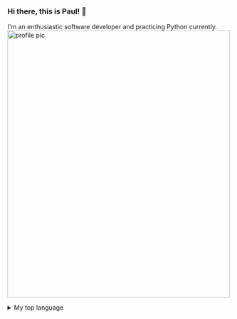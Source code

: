 ### Hi there, this is Paul! 👋
I'm an enthusiastic software developer and practicing Python currently.
<picture>
  <source media="(prefers-color-scheme: dark)" srcset="[https://user-images.githubusercontent.com/25423296/163456776-7f95b81a-f1ed-45f7-b7ab-8fa810d529fa.png](https://sway.office.com/s/9Re66DXsUrxWE20a/images/hGZgGt789O8hZa?quality=1920&allowAnimation=true)">
  <source media="(prefers-color-scheme: light)" srcset="[https://user-images.githubusercontent.com/25423296/163456779-a8556205-d0a5-45e2-ac17-42d089e3c3f8.png](https://sway.office.com/s/9Re66DXsUrxWE20a/images/hGZgGt789O8hZa?quality=1920&allowAnimation=true)">
    <img alt="profile pic" src="https://sway.office.com/s/9Re66DXsUrxWE20a/images/hGZgGt789O8hZa?quality=1920&allowAnimation=true" width="500" height="600">
</picture>


<details>
<summary>My top language</summary>

| Rank | Languages |
|------|-----------|
| 1    | Python    |
| 2    | SQL       |

</details>

<!--
**fai1232002/fai1232002** is a ✨ _special_ ✨ repository because its `README.md` (this file) appears on your GitHub profile.

Here are some ideas to get you started:

- 🔭 I’m currently working on ...
- 🌱 I’m currently learning ...
- 👯 I’m looking to collaborate on ...
- 🤔 I’m looking for help with ...
- 💬 Ask me about ...
- 📫 How to reach me: ...
- 😄 Pronouns: ...
- ⚡ Fun fact: ...
-->
